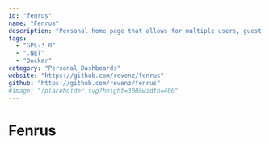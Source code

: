 ```yaml
---
id: "fenrus"
name: "Fenrus"
description: "Personal home page that allows for multiple users, guest access and multiple dashboards for each user. It also has \"Smart Apps\" which display live data for those apps."
tags:
  - "GPL-3.0"
  - ".NET"
  - "Docker"
category: "Personal Dashboards"
website: "https://github.com/revenz/fenrus"
github: "https://github.com/revenz/fenrus"
#image: "/placeholder.svg?height=300&width=400"
---
```


# Fenrus
